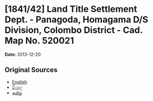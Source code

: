 # [1841/42] Land Title Settlement Dept. - Panagoda, Homagama D/S Division, Colombo District - Cad. Map No. 520021

**Date:** 2013-12-20

## Original Sources

- [English](https://documents.gov.lk/view/extra-gazettes/2013/12/1841-42_E.pdf)
- [සිංහල](https://documents.gov.lk/view/extra-gazettes/2013/12/1841-42_S.pdf)
- [தமிழ்](https://documents.gov.lk/view/extra-gazettes/2013/12/1841-42_T.pdf)
